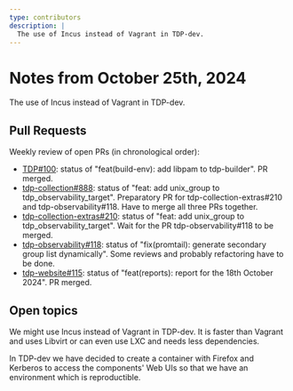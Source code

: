 ```yaml
---
type: contributors
description: |
  The use of Incus instead of Vagrant in TDP-dev.
---
```


# Notes from October 25th, 2024

The use of Incus instead of Vagrant in TDP-dev.

## Pull Requests

Weekly review of open PRs (in chronological order):

- [TDP#100](https://github.com/TOSIT-IO/TDP/pull/100): status of "feat(build-env): add libpam to tdp-builder". PR merged.
- [tdp-collection#888](https://github.com/TOSIT-IO/tdp-collection/pull/888): status of "feat: add unix_group to tdp_observability_target". Preparatory PR for tdp-collection-extras#210 and tdp-observability#118. Have to merge all three PRs together.
- [tdp-collection-extras#210](https://github.com/TOSIT-IO/tdp-collection-extras/pull/210): status of "feat: add unix_group to tdp_observability_target". Wait for the PR tdp-observability#118 to be merged.
- [tdp-observability#118](https://github.com/TOSIT-IO/tdp-observability/pull/118): status of "fix(promtail): generate secondary group list dynamically". Some reviews and probably refactoring have to be done.
- [tdp-website#115](https://github.com/TOSIT-IO/tdp-website/pull/115): status of "feat(reports): report for the 18th October 2024". PR merged.

## Open topics

We might use Incus instead of Vagrant in TDP-dev. It is faster than Vagrant and uses Libvirt or can even use LXC and needs less dependencies.

In TDP-dev we have decided to create a container with Firefox and Kerberos to access the components' Web UIs so that we have an environment which is reproductible.
